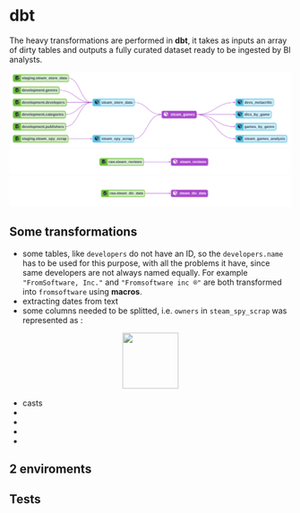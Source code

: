 # dbt

The heavy transformations are performed in **dbt**, it takes as inputs an array of dirty tables and outputs a fully curated dataset ready to be ingested by BI analysts.

![](https://github.com/VicenteYago/steam-data-engineering/blob/main/img/lineage_dbt_1.png)
![](https://github.com/VicenteYago/steam-data-engineering/blob/main/img/lineage_dbt_2.png)
![](https://github.com/VicenteYago/steam-data-engineering/blob/main/img/lineage_dbt_3.png)

## Some transformations

- some tables, like `developers` do not have an ID, so the `developers.name` has to be used for this purpose, with all the problems it have, since same developers are not always named equally. For example `"FromSoftware, Inc."` and `"Fromsoftware inc ®"` are both transformed into `fromsoftware` using **macros**.
- extracting dates from text
- some columns needed to be splitted, i.e. `owners` in `steam_spy_scrap` was represented as : 

<p align="center">
<img src="https://user-images.githubusercontent.com/16523144/190527411-9fd2439e-3516-4199-97ef-9fda8fd733b3.png" width="100" height="100">
</p>




- casts
- 
-
-
-

## 2 enviroments



## Tests
